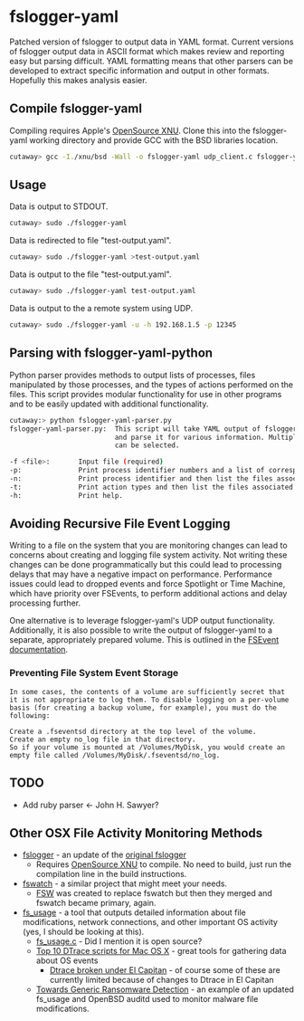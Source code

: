 # fslogger-yaml
Patched version of fslogger to output data in YAML format. Current versions of fslogger output data in ASCII format which makes review and reporting easy but parsing difficult. YAML formatting means that other parsers can be developed to extract specific information and output in other formats. Hopefully this makes analysis easier.
## Compile fslogger-yaml

Compiling requires Apple's [OpenSource XNU](https://github.com/opensource-apple/xnu). Clone this into the fslogger-yaml working directory and provide GCC with the BSD libraries location.

```bash
cutaway> gcc -I./xnu/bsd -Wall -o fslogger-yaml udp_client.c fslogger-yaml.c
```

## Usage
Data is output to STDOUT.
```bash
cutaway> sudo ./fslogger-yaml
```

Data is redirected to file "test-output.yaml".
```bash
cutaway> sudo ./fslogger-yaml >test-output.yaml
```

Data is output to the file "test-output.yaml".
```bash
cutaway> sudo ./fslogger-yaml test-output.yaml
```

Data is output to the a remote system using UDP.
```bash
cutaway> sudo ./fslogger-yaml -u -h 192.168.1.5 -p 12345
```

## Parsing with fslogger-yaml-python
Python parser provides methods to output lists of processes, files manipulated by those processes, and the types of actions performed on the files. This script provides modular functionality for use in other programs and to be easily updated with additional functionality.


```bash
cutaway:> python fslogger-yaml-parser.py
fslogger-yaml-parser.py:  This script will take YAML output of fslogger data
                          and parse it for various information. Multiple options
                          can be selected.

-f <file>:       Input file (required)
-p:              Print process identifier numbers and a list of corresponding process names.
-n:              Print process identifier and then list the files associated with each process name.
-t:              Print action types and then list the files associated with each action.
-h:              Print help.
```

## Avoiding Recursive File Event Logging
Writing to a file on the system that you are monitoring changes can lead to concerns about creating and logging file system activity. Not writing these changes can be done programmatically but this could lead to processing delays that may have a negative impact on performance. Performance issues could lead to dropped events and force Spotlight or Time Machine, which have priority over FSEvents, to perform additional actions and delay processing further.

One alternative is to leverage fslogger-yaml's UDP output functionality. Additionally, it is also possible to write the output of fslogger-yaml to a separate, appropriately prepared volume. This is outlined in the [FSEvent documentation](https://developer.apple.com/library/mac/documentation/Darwin/Conceptual/FSEvents_ProgGuide/FileSystemEventSecurity/FileSystemEventSecurity.html#//apple_ref/doc/uid/TP40005289-CH6-SW1).

### Preventing File System Event Storage
```
In some cases, the contents of a volume are sufficiently secret that it is not appropriate to log them. To disable logging on a per-volume basis (for creating a backup volume, for example), you must do the following:

Create a .fseventsd directory at the top level of the volume.
Create an empty no_log file in that directory.
So if your volume is mounted at /Volumes/MyDisk, you would create an empty file called /Volumes/MyDisk/.fseventsd/no_log.
```

## TODO
* Add ruby parser <- John H. Sawyer?

## Other OSX File Activity Monitoring Methods

* [fslogger](https://gist.github.com/walkie/6282157) - an update of the [original fslogger](http://osxbook.com/software/fslogger/)
  * Requires [OpenSource XNU](https://github.com/opensource-apple/xnu) to compile. No need to build, just run the compilation line in the build instructions.
* [fswatch](https://github.com/emcrisostomo/fswatch) - a similar project that might meet your needs.
  * [FSW](https://github.com/emcrisostomo/fsw) was created to replace fswatch but then they merged and fswatch became primary, again.
* [fs_usage](http://ss64.com/osx/fs_usage.html) - a tool that outputs detailed information about file modifications, network connections, and other important OS activity (yes, I should be looking at this).
  * [fs_usage.c](http://opensource.apple.com/source/system_cmds/system_cmds-496/fs_usage.tproj/fs_usage.c) - Did I mention it is open source? 
  * [Top 10 DTrace scripts for Mac OS X](http://dtrace.org/blogs/brendan/2011/10/10/top-10-dtrace-scripts-for-mac-os-x/) - great tools for gathering data about OS events
    * [Dtrace broken under El Capitan](http://jimtechstuff.blogspot.com/2015/10/dtrace-broken-under-el-capitan.html) - of course some of these are currently limited because of changes to Dtrace in El Capitan
  * [Towards Generic Ransomware Detection](https://objective-see.com/blog/blog_0x0F.html) - an example of an updated fs_usage and OpenBSD auditd used to monitor malware file modifications.

